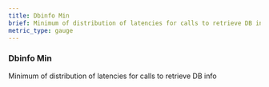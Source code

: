 ```yaml
---
title: Dbinfo Min
brief: Minimum of distribution of latencies for calls to retrieve DB info
metric_type: gauge
---
```

### Dbinfo Min

Minimum of distribution of latencies for calls to retrieve DB info
